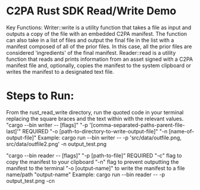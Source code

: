 # C2PA Rust SDK Read/Write Demo

Key Functions:
Writer::write is a utility function that takes a file as input and outputs a copy of the file with an embedded C2PA manifest.
The function can also take in a list of files and output the final file in the list with a manifest composed of all of the prior files. In this case, all the prior files are considered 'ingredients' of the final manifest.
Reader::read is a utility function that reads and prints information from an asset signed with a C2PA manifest file and, optionally, copies the manifest to the system clipboard or writes the manifest to a designated text file.


# Steps to Run:
From the rust_read_write directory, run the quoted code in your terminal replacing the square braces and the text within with the relevant values.
"cargo --bin writer -- [flags]"
"-p '[comma-separated-paths-parent-file-last]'" REQUIRED
"-o [path-to-directory-to-write-output-file]"
"-n [name-of-output-file]"
Example: 
cargo run --bin writer -- -p 'src/data/outfile.png, src/data/outfile2.png' -n output_test.png


"cargo --bin reader -- [flags]"
"-p [path-to-file]" REQUIRED
"-c" flag to copy the manifest to your clipboard
"-n" flag to prevent outputting the manifest to the terminal
"-o [output-name]" to write the manifest to a file name/path "output-name"
Example: 
cargo run --bin reader -- -p output_test.png -cn
